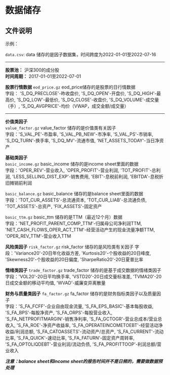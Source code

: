 # 数据储存

## 文件说明

示例：

`data.csv`: data 储存的是因子数据集，时间跨度为2022-01-01至2022-07-16

------------------------

**股票池：** 沪深300的成分股        
**时间周期：** 2017-01-01至2022-07-01             

[//]: # (在下方输入数据集的名称及文件描述)

**股票行情数据**
`eod_price.gz` eod_price储存的是股票的日行情数据           
字段： 'S_DQ_PRECLOSE'-昨收盘价, 'S_DQ_OPEN'-开盘价, 'S_DQ_HIGH'-最高价, 'S_DQ_LOW'-最低价, 'S_DQ_CLOSE'-收盘价, 'S_DQ_VOLUME'-成交量（手）, 'S_DQ_AVGPRICE'-均价（VWAP，成交金额/成交量）

------------------------

**价值类因子**            
`value_factor.gz` value_factor 储存的是价值类有关因子          
字段：'S_VAL_PE'-市盈率, 'S_VAL_PB_NEW'-市净率, 'S_VAL_PS'-市销率, 'S_DQ_TURN'-换手率, 'S_DQ_MV'-流通市值, 'NET_ASSETS_TODAY'-当日净资产

**基础类因子**         
`basic_income.gz` basic_income 储存的是income sheet里面的数据       
字段：'OPER_REV'-营业收入, 'OPER_PROFIT'-营业利润, 'TOT_PROFIT'-总利润, 'LESS_SELLING_DIST_EXP'-销售费用, 'EBIT'-息税前利润, 'EBITDA'-息税折旧摊销前利润 

`basic_balance.gz` basic_balance 储存的是balance sheet里面的数据        
字段：'TOT_CUR_ASSETS'-总流通资本, 'TOT_CUR_LIAB'-总流通负债, 'TOT_ASSETS'-总资产, 'FIX_ASSETS'-固定资产          
 
`basic_ttm.gz` basic_ttm 储存的是TTM（最近12个月）数据              
字段：'NET_PROFIT_PARENT_COMP_TTM'-归属母公司净利润TTM, 'NET_CASH_FLOWS_OPER_ACT_TTM'-经营活动产生的现金流量净额TTM, 'OPER_REV_TTM'-营业收入TTM

**风险类因子**
`risk_factor.gz` risk_factor 储存的是风险类有关因子
字段：'Variance20'-20日年化收益方差, 'Kurtosis20'-个股收益的20日峰度, 'Skewness20'-个股收益的20日偏度, 'SharpeRatio20'-20日夏普比率

**情绪类因子**
`trade_factor.gz` trade_factor 储存的是基于成交数据的情绪类因子           
字段：'VOL20'-20日平均换手率, 'VSTD20'-20日成交量标准差, 'TVMA20'-20日成交金额的移动平均值, 'WVAD'-威廉变异离散量

**财务与质量类因子**
`fa_factor.gz` fa_factor 储存的是财务指标类因子以及质量因子             
字段：'S_FA_FCFF'-企业自由现金流量, 'S_FA_EPS_BASIC'-基本每股收益, 'S_FA_BPS'-每股净资产, 'S_FA_ORPS'-每股营业收入, 'S_FA_NETPROFITMARGIN'-销售净利率, 'S_FA_GCTOGR'-营业总成本/营业总收入, 'S_FA_ROE'-净资产收益率, 'S_FA_OPERATEINCOMETOEBT'-经营活动净收益/利润总额, 'S_FA_CATOASSETS'-流动资产/总资产, 'S_FA_CURRENT'-流动比率, 'S_FA_QUICK'-速动比率, 'S_FA_FATURN'-固定资产周转率, 'S_FA_OPTOLIQDEBT'-营业利润/流动负债, 'S_FA_PROFITTOOP'-利润总额/营业收入

***注意：balance sheet和income sheet的报告时间并不是日频的，需要做数据预处理***
